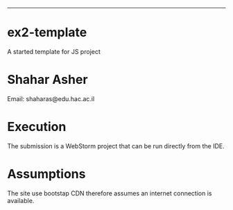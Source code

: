 
---

# ex2-template
A started template for JS project

<h1>Shahar Asher</h1>
<p>Email: shaharas@edu.hac.ac.il</p>

<h1>Execution</h1>
<p>
The submission is a WebStorm project that can be run directly from the IDE.
</p>
<h1>Assumptions</h1>
<p>
  The site use bootstap CDN therefore assumes an internet connection is available.
</p>
